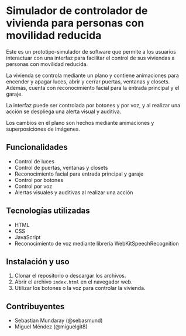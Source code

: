# Simulador de controlador de vivienda para personas con movilidad reducida

Este es un prototipo-simulador de software que permite a los usuarios interactuar con una interfaz para facilitar el control de sus viviendas a personas con movilidad reducida.

La vivienda se controla mediante un plano y contiene animaciones para encender y apagar luces, abrir y cerrar puertas, ventanas y closets. Además, cuenta con reconocimiento facial para la entrada principal y el garaje.

La interfaz puede ser controlada por botones y por voz, y al realizar una acción se despliega una alerta visual y auditiva.

Los cambios en el plano son hechos mediante animaciones y superposiciones de imágenes.

## Funcionalidades

- Control de luces
- Control de puertas, ventanas y closets
- Reconocimiento facial para entrada principal y garaje
- Control por botones
- Control por voz
- Alertas visuales y auditivas al realizar una acción

## Tecnologías utilizadas

- HTML
- CSS
- JavaScript
- Reconocimiento de voz mediante librería WebKitSpeechRecognition

## Instalación y uso

1. Clonar el repositorio o descargar los archivos.
2. Abrir el archivo `index.html` en el navegador web.
3. Utilizar los botones o la voz para controlar la vivienda.

## Contribuyentes
- Sebastian Mundaray (@sebasmund)
- Miguel Méndez (@miguelgit8)

